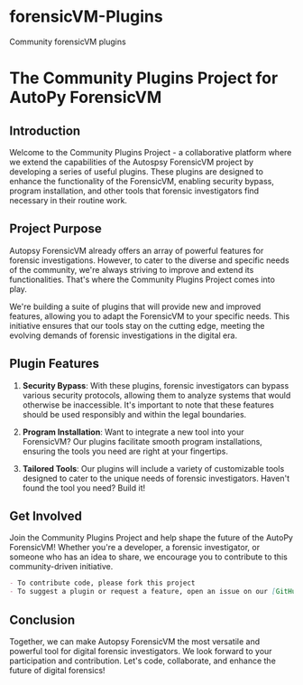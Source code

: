 # forensicVM-Plugins
Community forensicVM plugins

# The Community Plugins Project for AutoPy ForensicVM

## Introduction

Welcome to the Community Plugins Project - a collaborative platform where we extend the capabilities of the Autospsy ForensicVM project by developing a series of useful plugins. These plugins are designed to enhance the functionality of the ForensicVM, enabling security bypass, program installation, and other tools that forensic investigators find necessary in their routine work. 

## Project Purpose

Autopsy ForensicVM already offers an array of powerful features for forensic investigations. However, to cater to the diverse and specific needs of the community, we're always striving to improve and extend its functionalities. That's where the Community Plugins Project comes into play. 

We're building a suite of plugins that will provide new and improved features, allowing you to adapt the ForensicVM to your specific needs. This initiative ensures that our tools stay on the cutting edge, meeting the evolving demands of forensic investigations in the digital era.

## Plugin Features

1. **Security Bypass**: With these plugins, forensic investigators can bypass various security protocols, allowing them to analyze systems that would otherwise be inaccessible. It's important to note that these features should be used responsibly and within the legal boundaries.

2. **Program Installation**: Want to integrate a new tool into your ForensicVM? Our plugins facilitate smooth program installations, ensuring the tools you need are right at your fingertips.

3. **Tailored Tools**: Our plugins will include a variety of customizable tools designed to cater to the unique needs of forensic investigators. Haven't found the tool you need? Build it!

## Get Involved

Join the Community Plugins Project and help shape the future of the AutoPy ForensicVM! Whether you're a developer, a forensic investigator, or someone who has an idea to share, we encourage you to contribute to this community-driven initiative. 

```markdown
- To contribute code, please fork this project
- To suggest a plugin or request a feature, open an issue on our [GitHub page](https://github.com/AutoPy-ForensicVM/Community-Plugins-Project/issues)
```

## Conclusion

Together, we can make Autopsy ForensicVM the most versatile and powerful tool for digital forensic investigators. We look forward to your participation and contribution. Let's code, collaborate, and enhance the future of digital forensics!

